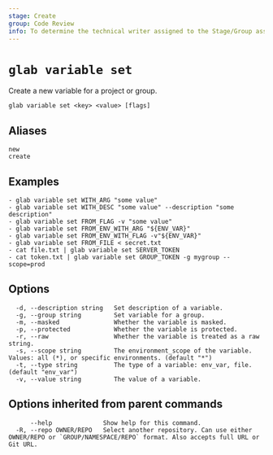 ```yaml
---
stage: Create
group: Code Review
info: To determine the technical writer assigned to the Stage/Group associated with this page, see https://about.gitlab.com/handbook/product/ux/technical-writing/#assignments
---
```


<!--
This documentation is auto generated by a script.
Please do not edit this file directly. Run `make gen-docs` instead.
-->

# `glab variable set`

Create a new variable for a project or group.

```plaintext
glab variable set <key> <value> [flags]
```

## Aliases

```plaintext
new
create
```

## Examples

```plaintext
- glab variable set WITH_ARG "some value"
- glab variable set WITH_DESC "some value" --description "some description"
- glab variable set FROM_FLAG -v "some value"
- glab variable set FROM_ENV_WITH_ARG "${ENV_VAR}"
- glab variable set FROM_ENV_WITH_FLAG -v"${ENV_VAR}"
- glab variable set FROM_FILE < secret.txt
- cat file.txt | glab variable set SERVER_TOKEN
- cat token.txt | glab variable set GROUP_TOKEN -g mygroup --scope=prod

```

## Options

```plaintext
  -d, --description string   Set description of a variable.
  -g, --group string         Set variable for a group.
  -m, --masked               Whether the variable is masked.
  -p, --protected            Whether the variable is protected.
  -r, --raw                  Whether the variable is treated as a raw string.
  -s, --scope string         The environment_scope of the variable. Values: all (*), or specific environments. (default "*")
  -t, --type string          The type of a variable: env_var, file. (default "env_var")
  -v, --value string         The value of a variable.
```

## Options inherited from parent commands

```plaintext
      --help              Show help for this command.
  -R, --repo OWNER/REPO   Select another repository. Can use either OWNER/REPO or `GROUP/NAMESPACE/REPO` format. Also accepts full URL or Git URL.
```
